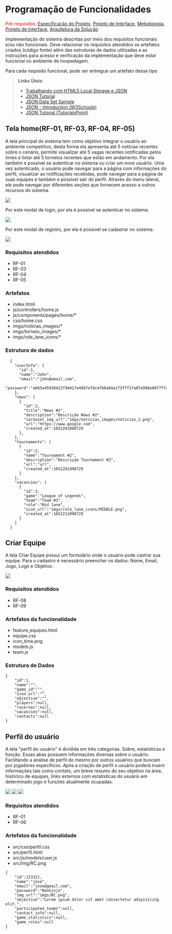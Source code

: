 # Programação de Funcionalidades

<span style="color:red">Pré-requisitos: <a href="2-Especificação do Projeto.md"> Especificação do Projeto</a></span>, <a href="3-Projeto de Interface.md"> Projeto de Interface</a>, <a href="4-Metodologia.md"> Metodologia</a>, <a href="3-Projeto de Interface.md"> Projeto de Interface</a>, <a href="5-Arquitetura da Solução.md"> Arquitetura da Solução</a>

Implementação do sistema descritas por meio dos requisitos funcionais e/ou não funcionais. Deve relacionar os requisitos atendidos os artefatos criados (código fonte) além das estruturas de dados utilizadas e as instruções para acesso e verificação da implementação que deve estar funcional no ambiente de hospedagem.

Para cada requisito funcional, pode ser entregue um artefato desse tipo

> **Links Úteis**:
>
> - [Trabalhando com HTML5 Local Storage e JSON](https://www.devmedia.com.br/trabalhando-com-html5-local-storage-e-json/29045)
> - [JSON Tutorial](https://www.w3resource.com/JSON)
> - [JSON Data Set Sample](https://opensource.adobe.com/Spry/samples/data_region/JSONDataSetSample.html)
> - [JSON - Introduction (W3Schools)](https://www.w3schools.com/js/js_json_intro.asp)
> - [JSON Tutorial (TutorialsPoint)](https://www.tutorialspoint.com/json/index.htm)

## Tela home(RF-01, RF-03, RF-04, RF-05)

A tela principal do sistema tem como objetivo integrar o usuário ao ambiente competitivo, desta forma ela apresenta até 5 notícias recentes sobre o cenário, permite visualizar até 5 vagas recentes notificadas pelos times e listar até 5 torneios recentes que estão em andamento.
Por ela também e possível se autenticar no sistema ou criar um novo usuário. Uma vez autenticado, o usuário pode navegar para a página com informações do perfil, visualizar as notificações recebidas, pode navegar para a página de suas equipes e também e possível sair do perfil.
Através do menu lateral, ele pode navegar por diferentes seções que fornecem acesso a outros recursos do sistema.

<img src="img/funcionalidades_home.jpg" />

Por este modal de login, por ela é possível se autenticar no sistema. 

<img src="img/funcionalidades_log_in.jpg.png" />

Por este modal de registro, por ela é possível se cadastrar no sistema. 

<img src="img/funcionalidades_registro.jpg" />

### Requisitos atendidos
  - RF-01
  - RF-03
  - RF-04
  - RF-05

### Artefatos
  - index.html
  - js/controllers/home.js
  - js/components/pages/home/*
  - css/home.css
  - imgs/noticias_images/*
  - imgs/torneio_images/*
  - imgs/role_lane_icons/*

### Estrutura de dados

```
  {
    "userInfo": {
      "id":1,
      "name":"John",
      "email":"john@email.com",
      "password":"a665a45920422f9d417e4867efdc4fb8a04a1f3fff1fa07e998e86f7f7a27ae3"
    },
    "news": [
      {
        "id":2,
        "title":"News #2",
        "description":"Descrição News #2",
        "carousel_img_url":"imgs/noticias_images/noticias_2.png",
        "url":"https://www.google.com",
        "created_at":1652281098729
      },
    ],
    "tournaments": [
      {
        "id":2,
        "name":"Tournament #2",
        "description":"Descrição Tournament #2",
        "url":"url",
        "created_at":1652281498729
      }
    ],
    "vacancies": [
      {
        "id":3,
        "game":"League of Legends",
        "team":"Team #3",
        "role":"Mid lane",
        "icon_url":"imgs/role_lane_icons/MIDDLE.png",
        "created_at":1652212098729
      }
    ]
  }
```

## Criar Equipe

A tela Criar Equipe possui um formulário onde o usuário pode castrar sua equipe. Para o cadastro é necessário preencher os dados: Nome, Email, Jogo, Logo e Objetivo.

<img src = "https://github.com/ICEI-PUC-Minas-PMV-ADS/pmv-ads-2022-1-e1-proj-web-t4-projetoesports/blob/main/docs/img/Criar_equipes.png"/>



### Requisitos atendidos

- RF-08
- RF-09

### Artefatos da funcionalidade

- feature_equipes.html
- equipe.css
- icon_time.png
- models.js
- team.js

### Estrutura de Dados

```
{
    "id":1,
    "name":"",
    "game_id":"",
    "icon_url":"",
    "objective":"",
    "players":null,
    "reserves":null,
    "vacancies":null,
    "contacts":null
}
```

## Perfil do usuário

A tela "perfil do usuário" é dividida em três categorias. Sobre, estatísticas e função. Essas abas possuem informações diversas sobre o usuário. Facilitando a analise de perfil do mesmo por outros usuários que buscam por jogadores específicos. Após a criação de perfil o usuário poderá inserir informações tais como contato, um breve resumo do seu objetivo na área, histórico de equipes, links externos com estatísticas do usuário em determinado jogo e funções atualmente ocupadas.

<img src= "https://github.com/ICEI-PUC-Minas-PMV-ADS/pmv-ads-2022-1-e1-proj-web-t4-projetoesports/blob/main/docs/img/perfil_user_sobre.png"/>
<img src= "https://github.com/ICEI-PUC-Minas-PMV-ADS/pmv-ads-2022-1-e1-proj-web-t4-projetoesports/blob/main/docs/img/perfil_user_funções.png"/>
<img src= "https://github.com/ICEI-PUC-Minas-PMV-ADS/pmv-ads-2022-1-e1-proj-web-t4-projetoesports/blob/main/docs/img/perfil_user_dois_estatisticas.png"/>

### Requisitos atendidos

- RF-01
- RF-06

### Artefatos da funcionalidade

- src/css/perfil.css
- src/perfil.html
- src/js/models/user.js
- src/img/RC.png

```
{
    "id":123321,
    "name":"jose",
    "email":"jose@gmail.com",
    "password":"Nankinjo",
    "img_url":"imgs/RC.png",
    "objective":"Lorem ipsum dolor sit amet consectetur adipisicing elit.",
    "participated_teams":null,
    "contact_info":null,
    "game_statistics":null,
    "game_roles":null
}
```
